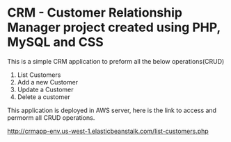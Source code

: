 <h1>CRM - Customer Relationship Manager project created using PHP, MySQL and CSS </h1>

This is a simple CRM application to preform all the below operations(CRUD)
<ol>
  <li> List Customers</li>
  <li>Add a new Customer</li>
  <li>Update a Customer</li>
  <li>Delete a customer</li>
</ol>

This application is deployed in AWS server, here is the link to access and permorm all CRUD operations.<br>

http://crmapp-env.us-west-1.elasticbeanstalk.com/list-customers.php
